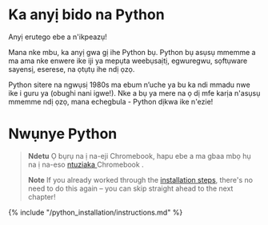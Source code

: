 # Ka anyị bido na Python

Anyị erutego ebe a n'ikpeazụ!

Mana nke mbu, ka anyị gwa gị ihe Python bụ. Python bụ asụsụ mmemme a ma ama nke enwere ike iji ya mepụta weebụsaịtị, egwuregwu, sọftụware sayensị, eserese, na ọtụtụ ihe ndị ọzọ.

Python sitere na ngwụsị 1980s ma ebum n’uche ya bu ka ndi mmadu nwe ike i guru ya (obughi nani igwe!). Nke a bụ ya mere na ọ dị mfe karịa n'asụsụ mmemme ndị ọzọ, mana echegbula - Python dịkwa ike n'ezie!

# Nwụnye Python

> **Ndetu** Ọ bụrụ na ị na-eji Chromebook, hapu ebe a ma gbaa mbọ hụ na ị na-eso [ntuziaka ](../chromebook_setup/README.md)Chromebook .
> 
> **Note** If you already worked through the [installation steps](../installation/README.md), there's no need to do this again – you can skip straight ahead to the next chapter!

{% include "/python_installation/instructions.md" %}